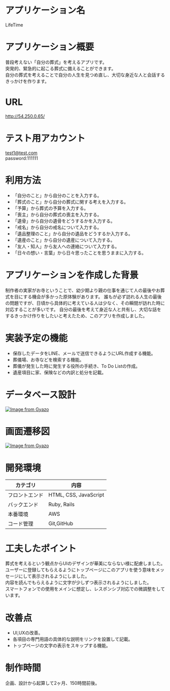 # アプリケーション名
LifeTime
# アプリケーション概要
普段考えない「自分の葬式」を考えるアプリです。<br>突発的、緊急的に起こる葬式に備えることができます。<br>自分の葬式を考えることで自分の人生を見つめ直し、大切な身近な人と会話するきっかけを作ります。
# URL
http://54.250.0.65/
# テスト用アカウント
test1@test.com
<br>password:111111
# 利用方法
- 「自分のこと」から自分のことを入力する。
- 「葬式のこと」から自分の葬式に関する考えを入力する。
- 「予算」から葬式の予算を入力する。
- 「喪主」から自分の葬式の喪主を入力する。
- 「遺骨」から自分の遺骨をどうするかを入力する。
- 「戒名」から自分の戒名について入力する。
- 「遺品整理のこと」から自分の遺品をどうするか入力する。
- 「遺産のこと」から自分の遺産について入力する。
- 「友人・知人」から友人への連絡について入力する。
- 「日々の想い・言葉」から日々思ったことを思うままに入力する。
# アプリケーションを作成した背景
制作者の実家がお寺ということで、幼少期より親の仕事を通じて人の最後やお葬式を目にする機会が多かった原体験があります。
誰もが必ず訪れる人生の最後の問題ですが、日頃から具体的に考えている人は少なく、その瞬間が訪れた時に対応することが多いです。
自分の最後を考えて身近な人と共有し、大切な話をするきっかけ作りをしたいと考えたため、このアプリを作成しました。
# 実装予定の機能
- 保存したデータをLINE、メールで送信できるようにURL作成する機能。
- 葬儀場、お寺などを検索する機能。
- 葬儀が発生した時に発生する役所の手続き、To Do Listの作成。
- 遺産項目に家、保険などの内訳と処分を記載。
# データベース設計
[![Image from Gyazo](https://i.gyazo.com/4e78b321c7e0924a35562b3b0c81d081.png)](https://gyazo.com/4e78b321c7e0924a35562b3b0c81d081)
# 画面遷移図
[![Image from Gyazo](https://i.gyazo.com/cffeda60bf697e459361eae6fa93c6e4.png)](https://gyazo.com/cffeda60bf697e459361eae6fa93c6e4)
# 開発環境
| カテゴリ | 内容 |
| --- | --- |
| フロントエンド | HTML, CSS, JavaScript |
| バックエンド | Ruby, Rails|
| 本番環境    | AWS |
| コード管理 | Git,GitHub |

# 工夫したポイント
葬式を考えるという観点からUIのデザインが華美にならない様に配慮しました。
<br>ユーザーに登録してもらえるようにトップページにこのアプリを使う意味をメッセージにして表示されるようにしました。
<br>内容を読んでもらえるように文字が少しずつ表示されるようにしました。
<br>スマートフォンでの使用をメインに想定し、レスポンシブ対応での微調整をしています。
# 改善点
- UI,UXの改善。
- 各項目の専門用語の具体的な説明をリンクを設置して記載。
- トップページの文字の表示をスキップする機能。
# 制作時間
企画、設計から起算して2ヶ月、150時間前後。
